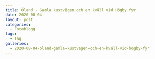```yaml
---
title: Öland - Gamla kustvägen och en kväll vid Högby fyr
date: 2020-08-04
layout: post
categories:
  - Fotoblogg
tags:
  - Tag
galleries:
  - 2020-08-04-oland-gamla-kustvagen-och-en-kvall-vid-hogby-fyr
---
```

